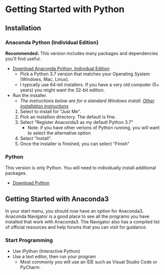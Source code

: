 # Getting Started with Python

## Installation
### Anaconda Python (Individual Edition)
**Recommended.**  This version includes many packages and dependencies you'll find useful.
* [Download Anaconda Python, Individual Edition](https://www.anaconda.com/products/individual#Downloads)
    * Pick a Python 3.7 version that matches your Operating System (Windows, Mac, Linux).
    * I typically use 64-bit installers.  If you have a very old computer (5+ years) you might want the 32-bit edition.
* Run the installer.  
    * *The instructions below are for a standard Windows install. [Other installation instructions](https://docs.anaconda.com/anaconda/install/)* 
    1. Select to install for "Just Me".  
    2. Pick an installion directory.  The default is fine.
    3. Select "Register Anaconda3 as my default Python 3.7"
        * Note: if you have other verions of Python running, you will want to select the alternative option
    4. Select "Install".
    5. Once the installer is finished, you can select "Finish"

### Python
This version is only Python.  You will need to individually install additional packages.  
* [Download Python](https://www.python.org/downloads/)

## Getting Started with Anaconda3
In your start menu, you should now have an option for Anaconda3.  
Anaconda Navigator is a good place to see all the programs you have installed that work with Anaconda3.  The Navigator also has a compiled list of official resources and help forums that you can visit for guidance.
### Start Programming
* Use iPython (Interactive Python)
* Use a text editor, then run your program
    * Most commonly you will use an IDE such as Visual Studio Code or PyCharm.  
